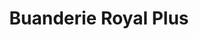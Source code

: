 ---
title: "Buanderie Royal Plus"
url: /montreal/buanderie-royal-plus-chemin-de-la-cote-des-neiges/
shop: Wäscherei
---